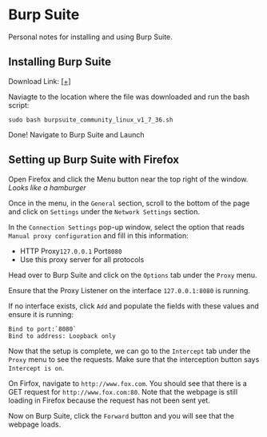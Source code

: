 # Burp Suite

Personal notes for installing and using Burp Suite.

## Installing Burp Suite

Download Link: [[+]](https://portswigger.net/burp/communitydownload)

Naviagte to the location where the file was downloaded and run the bash script:

`sudo bash burpsuite_community_linux_v1_7_36.sh`

Done! Navigate to Burp Suite and Launch

## Setting up Burp Suite with Firefox

Open Firefox and click the Menu button near the top right of the window. _Looks like a hamburger_

Once in the menu, in the `General` section, scroll to the bottom of the page and click on `Settings` under the `Network Settings` section.

In the `Connection Settings` pop-up window, select the option that reads `Manual proxy configuration` and fill in this information:

- HTTP Proxy`127.0.0.1` Port`8080`
- Use this proxy server for all protocols

Head over to Burp Suite and click on the `Options` tab under the `Proxy` menu.

Ensure that the Proxy Listener on the interface `127.0.0.1:8080` is running.

If no interface exists, click `Add` and populate the fields with these values and ensure it is running:
```
Bind to port:`8080`
Bind to address: Loopback only
```

Now that the setup is complete, we can go to the `Intercept` tab under the `Proxy` menu to see the requests. Make sure that the interception button says `Intercept is on`.

On Firfox, navigate to `http://www.fox.com`. You should see that there is a GET request for `http://www.fox.com:80`. Note that the webpage is still loading in Firefox because the request has not been sent yet.

Now on Burp Suite, click the `Forward` button and you will see that the webpage loads.
